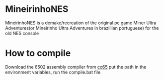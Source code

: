 # MineirinhoNES

MineirinhoNES is a demake/recreation of the original pc game Miner Ultra Adventures(or Mineirinho Ultra Adventures in brazillian portuguese) for the old NES console

# How to compile

Download the 6502 assembly compiler from [cc65](https://cc65.github.io/) put the path in the environment variables, run the compile.bat file